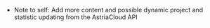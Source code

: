 - Note to self: Add more content and possible dynamic project and statistic updating from the AstriaCloud API
